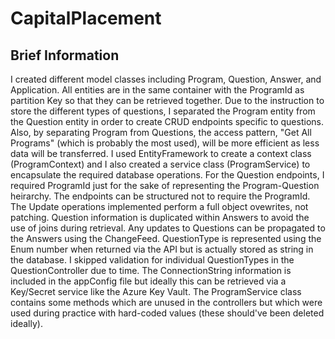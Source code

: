 # CapitalPlacement
Brief Information
-----------------
I created different model classes including Program, Question, Answer, and Application.
All entities are in the same container with the ProgramId as partition Key so that they can be retrieved together.
Due to the instruction to store the different types of questions, I separated the Program entity from the Question entity in order to create CRUD endpoints specific to questions.
Also, by separating Program from Questions, the access pattern, "Get All Programs" (which is probably the most used), will be more efficient as less data will be transferred.
I used EntityFramework to create a context class (ProgramContext) and I also created a service class (ProgramService) to encapsulate the required database operations.
For the Question endpoints, I required ProgramId just for the sake of representing the Program-Question heirarchy. The endpoints can be structured not to require the ProgramId.
The Update operations implemented perform a full object ovewrites, not patching.
Question information is duplicated within Answers to avoid the use of joins during retrieval. Any updates to Questions can be propagated to the Answers using the ChangeFeed.
QuestionType is represented using the Enum number when returned via the API but is actually stored as string in the database.
I skipped validation for individual QuestionTypes in the QuestionController due to time.
The ConnectionString information is included in the appConfig file but ideally this can be retrieved via a Key/Secret service like the Azure Key Vault.
The ProgramService class contains some methods which are unused in the controllers but which were used during practice with hard-coded values (these should've been deleted ideally).
